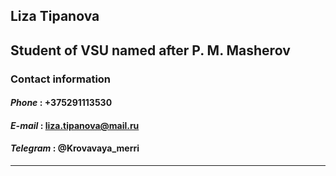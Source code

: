 ## Liza Tipanova
## Student of VSU named after P. M. Masherov
### Contact information
#### *Phone* : +375291113530
#### *E-mail* : liza.tipanova@mail.ru
#### *Telegram* : @Krovavaya_merri
---
